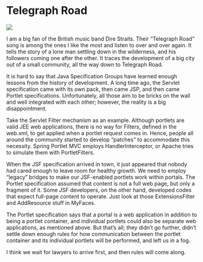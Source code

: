 # Telegraph Road
![](http://kenansevindik.com/assets/images/telegraph_road.jpeg)

I am a big fan of the British music band Dire Straits. Their “Telegraph Road” song is among the ones I like the most and 
listen to over and over again. It tells the story of a lone man settling down in the wilderness, and his followers coming 
one after the other. It traces the development of a big city out of a small community, all the way down to Telegraph Road.

It is hard to say that Java Specification Groups have learned enough lessons from the history of development. A long time 
ago, the Servlet specification came with its own pack, then came JSP, and then came Portlet specifications. Unfortunately, 
all those aim to be bricks on the wall and well integrated with each other; however, the reality is a big disappointment.

Take the Servlet Filter mechanism as an example. Although portlets are valid JEE web applications, there is no way for 
Filters, defined in the web.xml, to get applied when a portlet request comes in. Hence, people all around the community 
started to develop “patches” to accommodate this necessity. Spring Portlet MVC employs HandlerInterceptor, or Apache tries 
to simulate them with PortletFilters.

When the JSF specification arrived in town, it just appeared that nobody had cared enough to leave room for healthy growth. 
We need to employ “legacy” bridges to make our JSF-enabled portlets work within portals. The Portlet specification assumed 
that content is not a full web page, but only a fragment of it. Some JSF developers, on the other hand, developed codes 
that expect full-page content to operate. Just look at those ExtensionsFilter and AddResource stuff in MyFaces.

The Portlet specification says that a portal is a web application in addition to being a portlet container, and individual 
portlets could also be separate web applications, as mentioned above. But that’s all; they didn’t go further, didn’t settle 
down enough rules for how communication between the portlet container and its individual portlets will be performed, and 
left us in a fog.

I think we wait for lawyers to arrive first, and then rules will come along.
